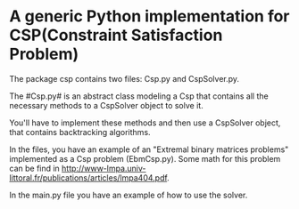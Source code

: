 # A generic Python implementation for CSP(Constraint Satisfaction Problem)
The package csp contains two files: Csp.py and CspSolver.py.

The #Csp.py# is an abstract class modeling a Csp that contains all the necessary methods to a CspSolver object to solve it.

You'll have to implement these methods and then use a CspSolver object, that contains backtracking algorithms.

In the files, you have an example of an "Extremal binary matrices problems" implemented as a Csp problem (EbmCsp.py). Some math for this problem can be find in http://www-lmpa.univ-littoral.fr/publications/articles/lmpa404.pdf.

In the main.py file you have an example of how to use the solver.
